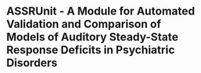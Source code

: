 # ASSRUnit - A Module for Automated Validation and Comparison of Models of Auditory Steady-State Response Deficits in Psychiatric Disorders

